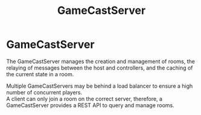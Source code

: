 ﻿---
title: GameCastServer
nav_order: 3
---

# GameCastServer

The GameCastServer manages the creation and management of rooms, the relaying of messages between the host and controllers, and the caching of the current state in a room.

Multiple GameCastServers may be behind a load balancer to ensure a high number of concurrent players.  
A client can only join a room on the correct server, therefore, a GameCastServer provides a REST API to query and manage rooms.
